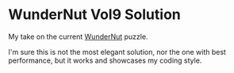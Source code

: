# WunderNut Vol9 Solution

My take on the current [WunderNut](https://github.com/wunderdogsw/wunderpahkina-vol9) puzzle. 

I'm sure this is not the most elegant solution, nor the one with best performance, but it works and showcases my coding style. 

